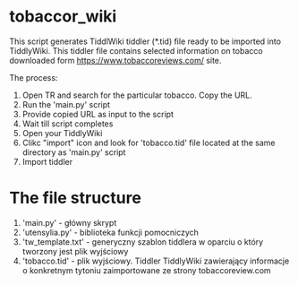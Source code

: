 # tobaccor_wiki
This script generates TiddlWiki tiddler (*.tid) file ready to be imported into TiddlyWiki. This tiddler file contains selected information on tobacco downloaded form https://www.tobaccoreviews.com/ site.

The process:
1. Open TR and search for the particular tobacco. Copy the URL.
2. Run the 'main.py' script
3. Provide copied URL as input to the script
4. Wait till script completes
5. Open your TiddlyWiki
6. Clikc "import" icon and look for 'tobacco.tid' file located at the same directory as 'main.py' script
7. Import tiddler

# The file structure
1. 'main.py' - główny skrypt
2. 'utensylia.py' - biblioteka funkcji pomocniczych
3. 'tw_template.txt' - generyczny szablon tiddlera w oparciu o który tworzony jest plik wyjściowy
4. 'tobacco.tid' - plik wyjściowy. Tiddler TiddlyWiki zawierający informacje o konkretnym tytoniu zaimportowane ze strony tobaccoreview.com
